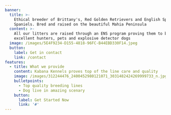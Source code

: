 ```yaml
---
banner:
  title: >-
    Ethical breeder of Brittany's, Red Golden Retrievers and English Springer
    Spaniels. Bred and raised on the beautiful Mahia Peninsula
  content: >-
    All our litters are raised through an ENS program proving them to be
    excellent hunters, pets and explosive detector dogs 
  image: /images/5E4F9234-D155-4818-96FC-B44EBD330F14.jpeg
  button:
    label: Get in contact
    link: /contact
features:
  - title: What we provide
    content: Kabana Kennels proves top of the line care and quality
    image: /images/312244476_2400452980121071_3031482424269999733_n.jpg
    bulletpoints:
      - Top quality breeding lines
      - Dog live in amazing scenary
    button:
      label: Get Started Now
      link: '#'
---
```



